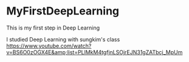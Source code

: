 # MyFirstDeepLearning
This is my first step in Deep Learning  

I studied Deep Learning with sungkim's class https://www.youtube.com/watch?v=BS6O0zOGX4E&amp;list=PLlMkM4tgfjnLSOjrEJN31gZATbcj_MpUm
